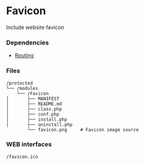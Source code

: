 # Favicon
Include website favicon

### Dependencies
- [Routing](https://github.com/evildevel/php-shell/tree/master/protected/modules/Routing)

### Files
```
/protected
└── /modules
    └── /Favicon
│       ├── MANIFEST
│       ├── README.md
│       ├── class.php
│       ├── conf.php
│       ├── install.php
│       ├── uninstall.php    
        └── favicon.png     # Favicon image source
```

### WEB interfaces
```
/favicon.ico
```